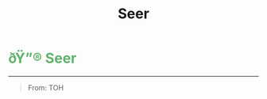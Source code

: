 ﻿---
lang: en-US
title: Seer
prev: Rebirth
next: Silent
---
# <font color=#61b26c>ðŸ”® <b>Seer</b></font> <Badge text="Helpful" type="tip" vertical="middle"/>
---

> From: TOH


